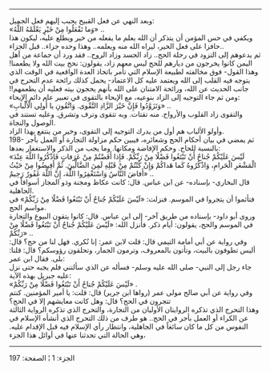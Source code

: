 ------------------------------------------------------------------------

وبعد النهي عن فعل القبيح يحبب إليهم فعل الجميل:  
«وَما تَفْعَلُوا مِنْ خَيْرٍ يَعْلَمْهُ اللَّهُ» ..  
ويكفي في حس المؤمن أن يتذكر أن الله يعلم ما يفعله من خير ويطلع عليه،
ليكون هذا حافزا على فعل الخير، ليراه الله منه ويعلمه.. وهذا وحده جزاء..
قبل الجزاء..  
ثم يدعوهم إلى التزود في رحلة الحج.. زاد الجسد وزاد الروح.. فقد ورد أن
جماعة من أهل اليمن كانوا يخرجون من ديارهم للحج ليس معهم زاد، يقولون: نحج
بيت الله ولا يطعمنا! وهذا القول- فوق مخالفته لطبيعة الإسلام التي تأمر
باتخاذ العدة الواقعية في الوقت الذي يتوجه فيه القلب إلى الله ويعتمد عليه
كل الاعتماد- يحمل كذلك رائحة عدم التحرج في جانب الحديث عن الله، ورائحة
الامتنان على الله بأنهم يحجون بيته فعليه أن يطعمهم!! ومن ثم جاء التوجيه
إلى الزاد بنوعيه، مع الإيحاء بالتقوى في تعبير عام دائم الإيحاء:  
«وَتَزَوَّدُوا فَإِنَّ خَيْرَ الزَّادِ التَّقْوى. وَاتَّقُونِ يا أُولِي الْأَلْبابِ» ..  
والتقوى زاد القلوب والأرواح. منه تقتات. وبه تتقوى وترف وتشرق. وعليه
تستند في الوصول والنجاة.  
وأولو الألباب هم أول من يدرك التوجيه إلى التقوى، وخير من ينتفع بهذا
الزاد.  
198- ثم يمضي في بيان أحكام الحج وشعائره، فيبين حكم مزاولة التجارة أو
العمل بأجر بالنسبة للحاج. وحكم الإفاضة ومكانها. وما يجب من الذكر
والاستغفار بعدها:  
«لَيْسَ عَلَيْكُمْ جُناحٌ أَنْ تَبْتَغُوا فَضْلًا مِنْ رَبِّكُمْ. فَإِذا أَفَضْتُمْ مِنْ عَرَفاتٍ فَاذْكُرُوا اللَّهَ
عِنْدَ الْمَشْعَرِ الْحَرامِ، وَاذْكُرُوهُ كَما هَداكُمْ وَإِنْ كُنْتُمْ مِنْ قَبْلِهِ لَمِنَ الضَّالِّينَ. ثُمَّ
أَفِيضُوا مِنْ حَيْثُ أَفاضَ النَّاسُ وَاسْتَغْفِرُوا اللَّهَ، إِنَّ اللَّهَ غَفُورٌ رَحِيمٌ» ..  
قال البخاري- بإسناده- عن ابن عباس. قال: كانت عكاظ ومجنة وذو المجاز
أسواقاً في الجاهلية.  
فتأثموا أن يتجروا في الموسم. فنزلت: «لَيْسَ عَلَيْكُمْ جُناحٌ أَنْ تَبْتَغُوا فَضْلًا مِنْ
رَبِّكُمْ» في مواسم الحج.  
وروى أبو داود- بإسناده من طريق آخر- إلى ابن عباس. قال: كانوا يتقون
البيوع والتجارة في الموسم والحج، يقولون: أيام ذكر. فأنزل الله: «لَيْسَ
عَلَيْكُمْ جُناحٌ أَنْ تَبْتَغُوا فَضْلًا مِنْ رَبِّكُمْ» ..  
وفي رواية عن أبي أمامة التيمي قال: قلت لابن عمر: إنا نُكري. فهل لنا من
حج؟ قال: أليس تطوفون بالبيت، وتأتون بالمعروف، وترمون الجمار، وتحلقون
رؤوسكم؟ قال: قلنا: بلى. فقال ابن عمر:  
جاء رجل إلى النبي- صلى الله عليه وسلم- فسأله عن الذي سألتني فلم يجبه حتى
نزل عليه جبريل بهذه الآية:  
«لَيْسَ عَلَيْكُمْ جُناحٌ أَنْ تَبْتَغُوا فَضْلًا مِنْ رَبِّكُمْ» .  
وفي رواية عن أبي صالح مولى عمر (رواها ابن جرير) قال: قلت: يا أمير
المؤمنين. كنتم تتجرون في الحج؟ قال: وهل كانت معايشهم إلا في الحج؟  
وهذا التحرج الذي تذكره الروايتان الأوليان من التجارة، والتحرج الذي تذكره
الرواية الثالثة عن الكراء أو العمل بأجر في الحج.. هو طرف من ذلك التحرج
الذي أنشأه الإسلام في النفوس من كل ما كان سائغاً في الجاهلية، وانتظار رأي
الإسلام فيه قبل الإقدام عليه. وهي الحالة التي تحدثنا عنها في أوائل هذا
الجزء،

------------------------------------------------------------------------

الجزء: 1 ¦ الصفحة: 197
